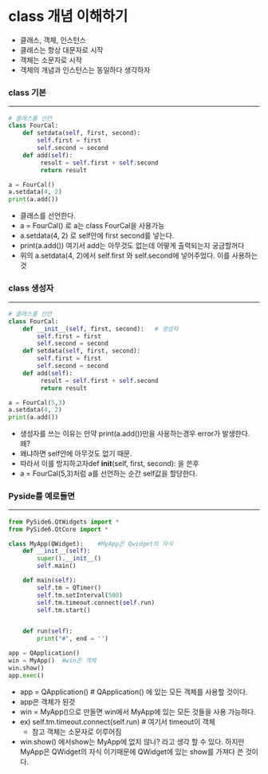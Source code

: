 # class 개념 이해하기

- 클래스, 객체, 인스턴스
- 클래스는 항상 대문자로 시작
- 객체는 소문자로 시작
- 객체의 개념과 인스턴스는 동일하다 생각하자



### class 기본<hr>
```py
# 클래스를 선언
class FourCal:
    def setdata(self, first, second):
        self.first = first
        self.second = second
    def add(self):
         result = self.first + self.second
         return result

a = FourCal()
a.setdata(4, 2)
print(a.add())
```

- 클래스를 선언한다.
- a = FourCal() 로 a는 class FourCal을 사용가능
- a.setdata(4, 2) 로 self안에 first second를 넣는다.
- print(a.add()) 여기서 add는 아무것도 없는데 어떻게 출력되는지 궁금할꺼다
- 위의 a.setdata(4, 2)에서 self.first 와  self.second에 넣어주었다. 이를 사용하는것

### class 생성자<hr>
```py
# 클래스를 선언
class FourCal:
    def __init__(self, first, second):   # 생성자
        self.first = first
        self.second = second
    def setdata(self, first, second):
        self.first = first
        self.second = second
    def add(self):
         result = self.first + self.second
         return result

a = FourCal(5,3)
a.setdata(4, 2)
print(a.add())
```
- 생성자를 쓰는 이유는 만약 print(a.add())만을 사용하는경우 error가 발생한다. 왜?
- 왜냐하면 self안에 아무것도 없기 때문.
- 따라서 이를 방지하고자def __init__(self, first, second): 을 쓴후
- a = FourCal(5,3)처럼 a를 선언하는 순간 self값을 할당한다.

### Pyside를 예로들면 <hr>

```py
from PySide6.QtWidgets import *  
from PySide6.QtCore import *

class MyApp(QWidget):    #MyApp은 Qwidget의 자식
    def __init__(self):
        super().__init__()
        self.main()

    def main(self):
        self.tm = QTimer()
        self.tm.setInterval(500)
        self.tm.timeout.connect(self.run)
        self.tm.start()


    def run(self):
        print("#", end = '')

app = QApplication()   
win = MyApp()  #win은 객체
win.show()
app.exec()
```

- app = QApplication()   # QApplication() 에 있는 모든 객체를 사용할 것이다.
- app은 객체가 된것
- win = MyApp()으로 만들면 win에서 MyApp에 있는 모든 것들을 사용 가능하다.
- ex) self.tm.timeout.connect(self.run) # 여기서 timeout이 객체
    - 참고 객체는 소문자로 이루어짐
- win.show() 에서show는 MyApp에 없지 않나? 라고 생각 할 수 있다. 하지만 MyApp은 QWidget의 자식 이기때문에 QWidget에 있는 show를 가져다 쓴 것이다.
